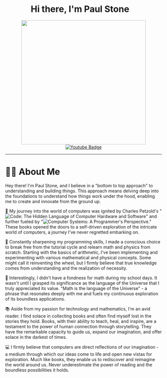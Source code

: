 <div id="header" align="center">
  <h1 align="center">
    Hi there, I'm Paul Stone
    <img src="https://media.giphy.com/media/hvRJCLFzcasrR4ia7z/giphy.gif" width="16px"/>
  </h1>
  
  <img src="https://media.giphy.com/media/ASd0Ukj0y3qMM/giphy.gif?cid=790b7611esn91x37pv00ogc32v5s6a296cy2o2k9qgzrtsdv&ep=v1_gifs_search&rid=giphy.gif&ct=g" width="400" />
</div>

<div id="badges" align="center">
  <a href="https://www.youtube.com/channel/UCMbolp5laGf-10Uh277Bm3Q">
    <img src="https://img.shields.io/badge/YouTube-red?style=for-the-badge&logo=youtube&logoColor=white" alt="Youtube Badge"/>
  </a>
</div>

---

<div id="body">

  # 👨‍💻 About Me
Hey there! I'm Paul Stone, and I believe in a "bottom to top approach" to understanding and building things. This approach means delving deep into the foundations to understand how things work under the hood, enabling me to create and innovate from the ground up.

🚀 My journey into the world of computers was ignited by Charles Petzold's "![Code: The Hidden Language of Computer Hardware and Software](https://www.amazon.com/Code-Language-Computer-Hardware-Software/dp/0735611319)" and further fueled by "![Computer Systems: A Programmer's Perspective](https://www.amazon.com/Computer-Systems-Programmers-Perspective-3rd/dp/013409266X/ref=sr_1_16?crid=II70D88QMHZY&dib=eyJ2IjoiMSJ9.OLtzg7Js_-ernO7qBB2OY7BEq4hiLAM83Wr4M345O7RvgGDp2qNkXbHGvpNw1vZjgjQ0k9d87r2ZktjQEFeBbHo5pYvInmrU8caAqfGlw6-CzOGZD-eidmHpbiYJviCmNmEXyo2F705Z1MtkONKGe__dvCn2WGDe6fzoziVRJ9ik7-WYAVAnpRDsrNyh_v23ZYBB9IDXqv0IxuF5jpMi7kM-CJ0RrWB_AkQ-unEx1JI.9P75P-BQm1FCJbEN-l1suAQdXtN8yIkpEjJD9_I16Qs&dib_tag=se&keywords=Computer+Systems%3A+A+Programmer%27s+Perspective&qid=1708296295&s=books&sprefix=computer+systems+a+programmer%27s+perspective.%2Cstripbooks-intl-ship%2C350&sr=1-16)." These books opened the doors to a self-driven exploration of the intricate world of computers, a journey I've never regretted embarking on.

🧠 Constantly sharpening my programming skills, I made a conscious choice to break free from the tutorial cycle and relearn math and physics from scratch. Starting with the basics of arithmetic, I've been implementing and experimenting with various mathematical and physical concepts. Some might call it reinventing the wheel, but I firmly believe that true knowledge comes from understanding and the realization of necessity.

🏫 Interestingly, I didn't have a fondness for math during my school days. It wasn't until I grasped its significance as the language of the Universe that I truly appreciated its value. "Math is the language of the Universe" - a phrase that resonates deeply with me and fuels my continuous exploration of its boundless applications.

📚 Aside from my passion for technology and mathematics, I'm an avid reader. I find solace in collecting books and often find myself lost in the stories they hold. Books, with their ability to teach, heal, and inspire, are a testament to the power of human connection through storytelling. They have the remarkable capacity to guide us, expand our imagination, and offer solace in the darkest of times.

💻 I firmly believe that computers are direct reflections of our imagination - a medium through which our ideas come to life and open new vistas for exploration. Much like books, they enable us to rediscover and reimagine the world around us. Never underestimate the power of reading and the boundless possibilities it holds.

</div>
